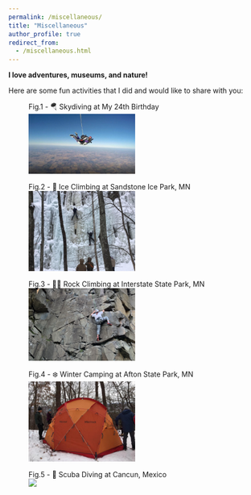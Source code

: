 ```yaml
---
permalink: /miscellaneous/
title: "Miscellaneous"
author_profile: true
redirect_from: 
  - /miscellaneous.html
---
```


**I love adventures, museums, and nature!**

Here are some fun activities that I did and would like to share with you: 

<figure>
  <figcaption> Fig.1 - 🪂 Skydiving at My 24th Birthday </figcaption>
  <img src="/images/sky_diving.jpg" style="width:50%" class="center"/>
</figure>

<figure>
  <figcaption> Fig.2 - 🧊 Ice Climbing at Sandstone Ice Park, MN </figcaption>
  <img src="/images/ice_climbing.jpg" style="width:50%" class="center"/>
</figure>

<figure>
  <figcaption> Fig.3 - 🧗‍♀️ Rock Climbing at Interstate State Park, MN </figcaption>  
  <img src="/images/RockClimbing.jpg" style="width:50%" class="center"/>
</figure>

<figure>
  <figcaption> Fig.4 - ❄️ Winter Camping at Afton State Park, MN </figcaption>
  <img src="/images/winter_camping.jpg" style="width:50%" class="center"/>
</figure>

<figure>
  <figcaption> Fig.5 - 🤿 Scuba Diving at Cancun, Mexico </figcaption>
  <img src="/images/Scuba_Diving.JPG" style="width:50%" class="center"/>
</figure>


